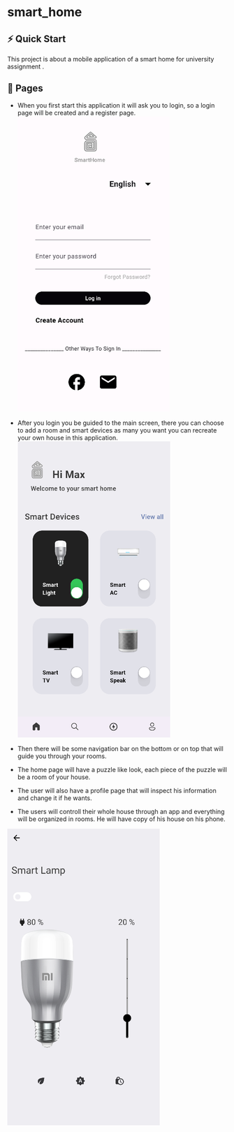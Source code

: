 # smart_home

<h2>⚡️ Quick Start</h2>

This project is about a mobile application of a smart home for university assignment .

<h2>🚀 Pages </h2>

- When you first start this application it will ask you to login, so a login page will be created and a register page. 
![Alt text](login-1.png)

- After you login you be guided to the main screen, there you can choose to add a room and smart devices as many you want you can recreate your own house in this application. 
![Alt text](home_screen-1.png)

- Then there will be some navigation bar on the bottom or on top that will guide you through your rooms. 

- The home page will have a puzzle like look, each piece of the puzzle will be a room of your house. 

- The user will also have a profile page that will inspect his information and change it if he wants. 

- The users will controll their whole house through an app and everything will be organized in rooms. He will have copy of his house on his phone.

![Alt text](lamp-1.png)
